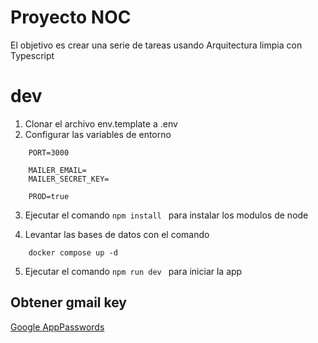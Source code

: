 # Proyecto NOC

El objetivo es crear una serie de tareas usando Arquitectura limpia con Typescript

# dev

1. Clonar el archivo env.template a .env
2. Configurar las variables de entorno
```
    PORT=3000

    MAILER_EMAIL=
    MAILER_SECRET_KEY=

    PROD=true
```
3. Ejecutar el comando ```npm install ``` para instalar los modulos de node

4. Levantar las bases de datos con el comando
```
    docker compose up -d
```
5. Ejecutar el comando ```npm run dev ``` para iniciar la app

## Obtener gmail key
[Google AppPasswords](https://myaccount.google.com/u/0/apppasswords?rapt=AEjHL4Pl7ULsieO6HPx1-WpDwvlm9aH-wTQE4_F6scvzFe4S5i6mMv7zZz5jAeoVBH-vgWAovq4PnCJlt8KnWRWXJqKIdf5Kh73gMyK5Y6QCmW4YC-1wx9U)